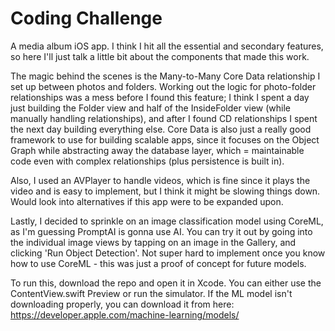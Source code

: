 # Coding Challenge

A media album iOS app. I think I hit all the essential and secondary features, so here I'll just talk a little bit about the components that made this work.

The magic behind the scenes is the Many-to-Many Core Data relationship I set up between photos and folders. Working out the logic for photo-folder relationships was a mess before I found this feature; I think I spent a day just building the Folder view and half of the InsideFolder view (while manually handling relationships), and after I found CD relationships I spent the next day building everything else. Core Data is also just a really good framework to use for building scalable apps, since it focuses on the Object Graph while abstracting away the database layer, which = maintainable code even with complex relationships (plus persistence is built in). 

Also, I used an AVPlayer to handle videos, which is fine since it plays the video and is easy to implement, but I think it might be slowing things down. Would look into alternatives if this app were to be expanded upon.

Lastly, I decided to sprinkle on an image classification model using CoreML, as I'm guessing PromptAI is gonna use AI. You can try it out by going into the individual image views by tapping on an image in the Gallery, and clicking 'Run Object Detection'. Not super hard to implement once you know how to use CoreML - this was just a proof of concept for future models.

To run this, download the repo and open it in Xcode. You can either use the ContentView.swift Preview or run the simulator. If the ML model isn't downloading properly, you can download it from here: https://developer.apple.com/machine-learning/models/
